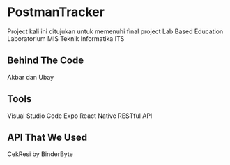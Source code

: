 # PostmanTracker
Project kali ini ditujukan untuk memenuhi final project Lab Based Education Laboratorium MIS Teknik Informatika ITS

## Behind The Code
Akbar dan Ubay

## Tools
Visual Studio Code
Expo React Native
RESTful API

## API That We Used
CekResi by BinderByte
